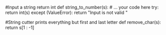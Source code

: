 #Input a string return int
def string_to_number(s):
    # ... your code here
    try:
        return int(s)
    except (ValueError):
        return "Input is not valid " 

#String cutter prints everything but first and last letter
def remove_char(s):
    return s[1 : -1]
